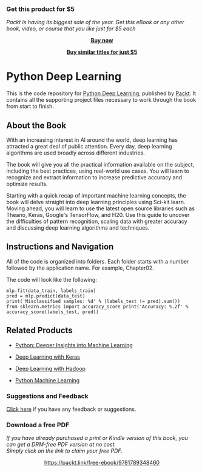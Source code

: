 
### Get this product for $5

<i>Packt is having its biggest sale of the year. Get this eBook or any other book, video, or course that you like just for $5 each</i>


<b><p align='center'>[Buy now](https://packt.link/9781786464453)</p></b>


<b><p align='center'>[Buy similar titles for just $5](https://subscription.packtpub.com/search)</p></b>


# Python Deep Learning
This is the code repository for [Python Deep Learning](https://www.packtpub.com/big-data-and-business-intelligence/python-deep-learning?utm_source=github&utm_medium=repository&utm_campaign=9781786464453), published by [Packt](https://www.packtpub.com/?utm_source=github). It contains all the supporting project files necessary to work through the book from start to finish.
## About the Book
With an increasing interest in AI around the world, deep learning has attracted a great deal of public attention. Every day, deep learning algorithms are used broadly across different industries.

The book will give you all the practical information available on the subject, including the best practices, using real-world use cases. You will learn to recognize and extract information to increase predictive accuracy and optimize results.

Starting with a quick recap of important machine learning concepts, the book will delve straight into deep learning principles using Sci-kit learn. Moving ahead, you will learn to use the latest open source libraries such as Theano, Keras, Google's TensorFlow, and H20. Use this guide to uncover the difficulties of pattern recognition, scaling data with greater accuracy and discussing deep learning algorithms and techniques.
## Instructions and Navigation
All of the code is organized into folders. Each folder starts with a number followed by the application name. For example, Chapter02.



The code will look like the following:
```
mlp.fit(data_train, labels_train)
pred = mlp.predict(data_test)
print('Misclassified samples: %d' % (labels_test != pred).sum())
from sklearn.metrics import accuracy_score print('Accuracy: %.2f' % accuracy_score(labels_test, pred))
```



## Related Products
* [Python: Deeper Insights into Machine Learning](https://www.packtpub.com/big-data-and-business-intelligence/python-deeper-insights-machine-learning?utm_source=github&utm_medium=repository&utm_campaign=9781787128576)

* [Deep Learning with Keras](https://www.packtpub.com/big-data-and-business-intelligence/deep-learning-keras?utm_source=github&utm_medium=repository&utm_campaign=9781787128422)

* [Deep Learning with Hadoop](https://www.packtpub.com/big-data-and-business-intelligence/deep-learning-hadoop?utm_source=github&utm_medium=repository&utm_campaign=9781787124769)

* [Python Machine Learning](https://www.packtpub.com/big-data-and-business-intelligence/python-machine-learning?utm_source=github&utm_medium=repository&utm_campaign=9781783555130)

### Suggestions and Feedback
[Click here](https://docs.google.com/forms/d/e/1FAIpQLSe5qwunkGf6PUvzPirPDtuy1Du5Rlzew23UBp2S-P3wB-GcwQ/viewform) if you have any feedback or suggestions.
### Download a free PDF

 <i>If you have already purchased a print or Kindle version of this book, you can get a DRM-free PDF version at no cost.<br>Simply click on the link to claim your free PDF.</i>
<p align="center"> <a href="https://packt.link/free-ebook/9781789348460">https://packt.link/free-ebook/9781789348460 </a> </p>